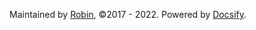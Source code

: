 Maintained by [Robin](https://github.com/jianzhnie/), &copy;2017 - 2022. Powered by [Docsify](https://docsify.js.io).
